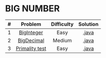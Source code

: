 # BIG NUMBER

|   #   | Problem                                                                     | Difficulty | Solution                                                                                                                          |
|:-----:|:---------------------------------------------------------------------------:|:----------:|:---------------------------------------------------------------------------------------------------------------------------------:|
|   1   | [BigInteger](https://www.hackerrank.com/challenges/java-biginteger)         |    Easy    | [.java](https://github.com/dimitrietataru/hackerrank/blob/master/Java/03.%20BigNumber/01%20-%20Java%20BigInteger/Main.java)       |
|   2   | [BigDecimal](https://www.hackerrank.com/challenges/java-bigdecimal)         |   Medium   | [.java](https://github.com/dimitrietataru/hackerrank/blob/master/Java/03.%20BigNumber/02%20-%20Java%20BigDecimal/Main.java)       |
|   3   | [Primality test](https://www.hackerrank.com/challenges/java-primality-test) |    Easy    | [.java](https://github.com/dimitrietataru/hackerrank/blob/master/Java/03.%20BigNumber/03%20-%20Java%20primality%20test/Main.java) |
